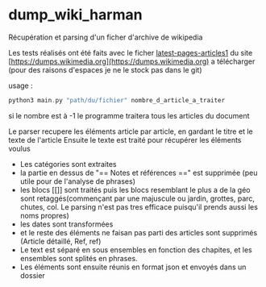 # dump_wiki_harman


Récupération et parsing d'un ficher d'archive de wikipedia

Les tests réalisés ont été faits avec le ficher [latest-pages-articles1](https://dumps.wikimedia.org/frwiki/latest/frwiki-latest-pages-articles1.xml-p3p275787.bz2) du site [https://dumps.wikimedia.org](https://dumps.wikimedia.org) a télécharger (pour des raisons d'espaces je ne le stock pas dans le git)


usage :
```c
python3 main.py "path/du/fichier" nombre_d_article_a_traiter
```
si le nombre est à -1 le programme traitera tous les articles du document

Le parser recupere les éléments article par article, en gardant le titre et le texte de l'article
Ensuite le texte est traité pour récupérer les éléments voulus
* Les catégories sont extraites
* la partie en dessus de "== Notes et références ==" est supprimée (peu utile pour de l'analyse de phrases)
* les blocs [[]] sont traités puis les blocs resemblant le plus a de la géo sont retaggés(commençant par une majuscule ou jardin, grottes, parc, chutes, col. Le parsing n'est pas tres efficace puisqu'il prends aussi les noms propres)
* les dates sont transformées
* et le reste des éléments ne faisan pas parti des articles sont supprimés (Article détaillé, Ref, ref)
* Le text est séparé en sous ensembles en fonction des chapites, et les ensembles sont splités en phrases.
* Les éléments sont ensuite réunis en format json et envoyés dans un dossier
